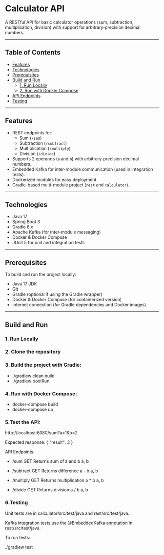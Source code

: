 # Calculator API

A RESTful API for basic calculator operations (sum, subtraction, multiplication, division) with support for arbitrary-precision decimal numbers.

---

## Table of Contents

- [Features](#features)
- [Technologies](#technologies)
- [Prerequisites](#prerequisites)
- [Build and Run](#build-and-run)
  - [1. Run Locally](#1-run-locally)
  - [2. Run with Docker Compose](#2-run-with-docker-compose)
- [API Endpoints](#api-endpoints)
- [Testing](#testing)

---

## Features

- REST endpoints for:
  - Sum (`/sum`)
  - Subtraction (`/subtract`)
  - Multiplication (`/multiply`)
  - Division (`/divide`)
- Supports 2 operands (`a` and `b`) with arbitrary-precision decimal numbers.
- Embedded Kafka for inter-module communication (used in integration tests).
- Dockerized modules for easy deployment.
- Gradle-based multi-module project (`rest` and `calculator`).

---

## Technologies

- Java 17
- Spring Boot 3
- Gradle 8.x
- Apache Kafka (for inter-module messaging)
- Docker & Docker Compose
- JUnit 5 for unit and integration tests

---

## Prerequisites

To build and run the project locally:

- Java 17 JDK
- Git
- Gradle (optional if using the Gradle wrapper)
- Docker & Docker Compose (for containerized version)
- Internet connection (for Gradle dependencies and Docker images)

---

## Build and Run

### 1. Run Locally

### 2. Clone the repository

### 3. Build the project with Gradle:
- ./gradlew clean build
- ./gradlew bootRun

### 4. Run with Docker Compose:
- docker-compose build
- docker-compose up

### 5.Test the API:
http://localhost:8080/sum?a=1&b=2

Expected response:
{
  "result": 3
}

API Endpoints:

- /sum	GET	Returns sum of a and b	a, b

- /subtract	GET	Returns difference a - b	a, b

- /multiply	GET	Returns multiplication a * b	a, b

- /divide	GET	Returns division a / b	a, b


### 6.Testing

Unit tests are in calculator/src/test/java and rest/src/test/java.

Kafka integration tests use the @EmbeddedKafka annotation in rest/src/test/java.

To run tests:

./gradlew test
